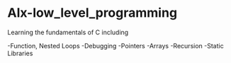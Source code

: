 # Alx-low_level_programming
 Learning the fundamentals of C including
 
 -Function, Nested Loops
 -Debugging
 -Pointers
 -Arrays
 -Recursion
 -Static Libraries
